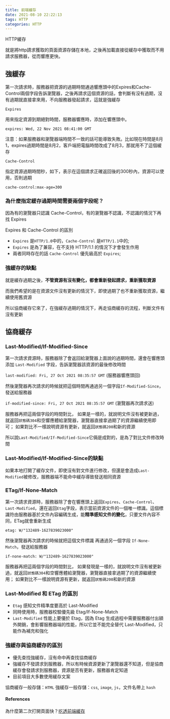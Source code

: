 ```yaml
---
title: 前端緩存
date: 2021-08-10 22:22:13
tags: HTTP 
categories: HTTP
---
```


HTTP緩存

就是將http請求獲取的頁面資源存儲在本地，之後再加載直接從緩存中獲取而不用請求服務器，從而響應更快。

## 強緩存

第一次請求時，服務器把資源的過期時間通過響應頭中的Expires和Cache-Control兩個字段告訴瀏覽器，之後再請求這個資源的話，會判斷有沒有過期，沒有過期就直接拿來用，不向服務器發起請求，這就是強緩存

`Expires`

用來指定資源到期絕對時間，服務器響應時，添加在響應頭中。

`expires: Wed, 22 Nov 2021 08:41:00 GMT`

注意：如果服務器和瀏覽器端時間不一致的話可能導致失敗。比如現在時間是8月1，expires過期時間是8月2，客戶端把電腦時間改成了8月3，那就用不了這個緩存

`Cache-Control`

指定資源過期時間秒，如下，表示在這個請求正確返回後的300秒內，資源可以使用，否則過期

`cache-control:max-age=300`

### 為什麼指定緩存過期時間需要兩個字段呢？

因為有的瀏覽器只認識 Cache-Control，有的瀏覽器不認識，不認識的情況下再找 Expires

Expires 和 Cache-Control 的區別

* `Expires` 是`HTTP/1.0`中的，`Cache-Control` 是`HTTP/1.1`中的;
* `Expires` 是為了兼容，在不支持 HTTP/1.1 的情況下才會發生作用
* 兩者同時存在的話 `Cache-Control` 優先級高於 `Expires`;

### 強緩存的缺點

就是緩存過期之後，**不管資源有沒有變化，都會重新發起請求，重新獲取資源**

而我們希望的是在資源文件沒有更新的情況下，即使過期了也不重新獲取資源，繼續使用舊資源

所以協商緩存它來了，在強緩存過期的情況下，再走協商緩存的流程，判斷文件有沒有更新

## 協商緩存

### Last-Modified/If-Modified-Since

第一次請求資源時，服務器除了會返回給瀏覽器上面說的過期時間，還會在響應頭添加 `Last-Modified` 字段，告訴瀏覽器該資源的最後修改時間

`last-modified: Fri, 27 Oct 2021 08:35:57 GMT` (服務器響應頭回)

然後瀏覽器再次請求的時候就把這個時間再通過另一個字段`If-Modified-Since`，發送給服務器

`if-modified-since: Fri, 27 Oct 2021 08:35:57 GMT`  (瀏覽器再次請求送)

服務器再把這兩個字段的時間對比，
如果是一樣的，就說明文件沒有被更新過，就返回`狀態碼304`和空響應體給瀏覽器，瀏覽器直接拿過期了的資源繼續使用即可；
如果對比不一樣說明資源有更新，就返回`狀態碼200`和新的資源

所以說`Last-Modified/If-Modified-Since`它倆是成對的，是為了對比文件修改時間

### Last-Modified/If-Modified-Since的缺點

如果本地打開了緩存文件，即使沒有對文件進行修改，但還是會造成`Last-Modified`被修改，服務器端不能命中緩存導致發送相同資源

### ETag/If-None-Match

第一次請求資源時，服務器除了會在響應頭上返回`Expires`、`Cache-Control`、`Last-Modified`，還在返回`Etag`字段，表示當前資源文件的一個唯一標識。這個標識符由服務器基於文件內容編碼生成，能**精準感知文件的變化**，只要文件內容不同，ETag就會重新生成

`etag: W/"132489-1627839023000"`

然後瀏覽器再次請求的時候就把這個文件標識 再通過另一個字段 `If-None-Match`，發送給服務器

`if-none-match: W/"132489-1627839023000"`

服務器再把這兩個字段的時間對比，
如果發現是一樣的，就說明文件沒有被更新過，就返回`狀態碼304`和空響應體給瀏覽器，瀏覽器直接拿過期了的資源繼續使用；
如果對比不一樣說明資源有更新，就返回`狀態碼200`和新的資源

### Last-Modified 和 ETag 的區別

* `Etag` 感知文件精準度要高於 Last-Modified
* 同時使用時，服務器校驗優先級 Etag/If-None-Match
* `Last-Modified` 性能上要優於 Etag，因為 Etag 生成過程中需要服務器付出額外開銷，會影響服務器端的性能，所以它並不能完全替代 Last-Modified，只能作為補充和強化

### 強緩存與協商緩存的區別 

* 優先查找強緩存，沒有命中再查找協商緩存
* 強緩存不發請求到服務器，所以有時候資源更新了瀏覽器還不知道，但是協商緩存會發請求到服務器，資源是否有更新，服務器肯定知道
* 目前項目大多數使用緩存文案

協商緩存一般存儲：`HTML`
強緩存一般存儲：`css`, `image`, `js`，文件名帶上 `hash`

#### References

為什麼第二次打開頁面快？[吃透前端緩存](https://juejin.cn/post/6993358764481085453)